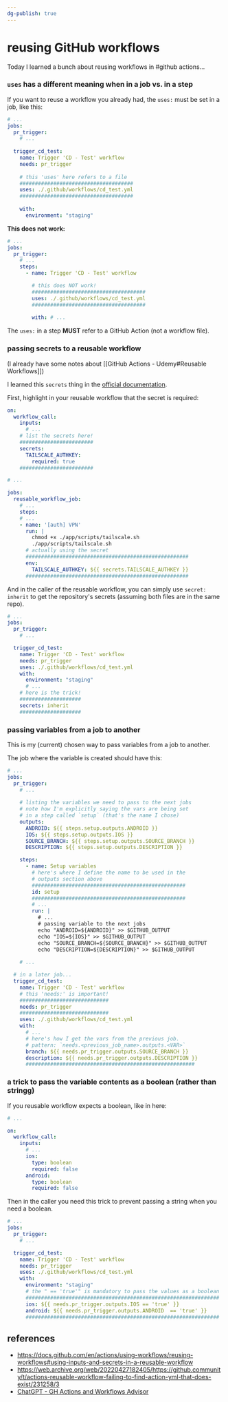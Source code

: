 ```yaml
---
dg-publish: true
---
```

# reusing GitHub workflows

Today I learned a bunch about reusing workflows in #github actions...

### `uses` has a different meaning when in a job vs. in a step

If you want to reuse a workflow you already had, the `uses:` must be set in a job, like this:

```yaml
# ...
jobs:
  pr_trigger:
    # ...
    
  trigger_cd_test:
    name: Trigger 'CD - Test' workflow
    needs: pr_trigger
    
    # this 'uses' here refers to a file
    #####################################
    uses: ./.github/workflows/cd_test.yml
    #####################################
    
    with:
      environment: "staging"
```

**This does not work:**

```yaml
# ...
jobs:
  pr_trigger:
    # ...
    steps:
      - name: Trigger 'CD - Test' workflow

        # this does NOT work!
        #####################################
        uses: ./.github/workflows/cd_test.yml
        #####################################
        
        with: # ...
```

The `uses:` in a step **MUST** refer to a GitHub Action (not a workflow file).

### passing secrets to a reusable workflow

(I already have some notes about [[GitHub Actions - Udemy#Reusable Workflows]])

I learned this `secrets` thing in the [official documentation](https://docs.github.com/en/actions/using-workflows/reusing-workflows#using-inputs-and-secrets-in-a-reusable-workflow).

First, highlight in your reusable workflow that the secret is required:

```yaml
on:
  workflow_call:
    inputs:
      # ...
    # list the secrets here!
    ########################
    secrets:
      TAILSCALE_AUTHKEY:
        required: true
    ########################

# ...

jobs:
  reusable_workflow_job:
    # ...
    steps:
    # ...
    - name: '[auth] VPN'
      run: |
        chmod +x ./app/scripts/tailscale.sh
        ./app/scripts/tailscale.sh
      # actually using the secret
      #####################################################
      env:
        TAILSCALE_AUTHKEY: ${{ secrets.TAILSCALE_AUTHKEY }}
      #####################################################
```

And in the caller of the reusable workflow, you can simply use `secret: inherit` to get the repository's secrets (assuming both files are in the same repo).

```yaml
# ...
jobs:
  pr_trigger:
    # ...

  trigger_cd_test:
    name: Trigger 'CD - Test' workflow
    needs: pr_trigger
    uses: ./.github/workflows/cd_test.yml
    with:
      environment: "staging"
      # ...
    # here is the trick!
    ####################
    secrets: inherit
    ####################
```


### passing variables from a job to another

This is my (current) chosen way to pass variables from a job to another.

The job where the variable is created should have this:

```yaml
# ...
jobs:
  pr_trigger:
    # ...
    
    # listing the variables we need to pass to the next jobs
    # note how I'm explicitly saying the vars are being set
    # in a step called `setup` (that's the name I chose)
    outputs:
      ANDROID: ${{ steps.setup.outputs.ANDROID }}
      IOS: ${{ steps.setup.outputs.IOS }}
      SOURCE_BRANCH: ${{ steps.setup.outputs.SOURCE_BRANCH }}
      DESCRIPTION: ${{ steps.setup.outputs.DESCRIPTION }}

    steps:
      - name: Setup variables
        # here's where I define the name to be used in the 
        # outputs section above
        ##################################################
        id: setup
        ##################################################
        # ...
        run: |
          # ...
          # passing variable to the next jobs
          echo "ANDROID=${ANDROID}" >> $GITHUB_OUTPUT
          echo "IOS=${IOS}" >> $GITHUB_OUTPUT
          echo "SOURCE_BRANCH=${SOURCE_BRANCH}" >> $GITHUB_OUTPUT
          echo "DESCRIPTION=${DESCRIPTION}" >> $GITHUB_OUTPUT
          
    # ...

  # in a later job...
  trigger_cd_test:
    name: Trigger 'CD - Test' workflow
    # this 'needs:' is important!
    #############################
    needs: pr_trigger
    #############################
    uses: ./.github/workflows/cd_test.yml
    with:
      # ...
      # here's how I get the vars from the previous job.
      # pattern: `needs.<previous_job_name>.outputs.<VAR>`
      branch: ${{ needs.pr_trigger.outputs.SOURCE_BRANCH }}
      description: ${{ needs.pr_trigger.outputs.DESCRIPTION }}
      #######################################################
```

### a trick to pass the variable contents as a boolean (rather than stringg)

If you reusable workflow expects a boolean, like in here:

```yaml
# ...

on:
  workflow_call:
    inputs:
      # ...
      ios:
        type: boolean
        required: false
      android:
        type: boolean
        required: false
```

Then in the caller you need this trick to prevent passing a string when you need a boolean.

```yaml
# ...
jobs:
  pr_trigger:
    # ...

  trigger_cd_test:
    name: Trigger 'CD - Test' workflow
    needs: pr_trigger
    uses: ./.github/workflows/cd_test.yml
    with:
      environment: "staging"
      # the " == 'true'" is mandatory to pass the values as a boolean
      ###############################################################
      ios: ${{ needs.pr_trigger.outputs.IOS == 'true' }}
      android: ${{ needs.pr_trigger.outputs.ANDROID  == 'true' }}
      ###############################################################
```

## references

- <https://docs.github.com/en/actions/using-workflows/reusing-workflows#using-inputs-and-secrets-in-a-reusable-workflow>
- <https://web.archive.org/web/20220427182405/https://github.community/t/actions-reusable-workflow-failing-to-find-action-yml-that-does-exist/231258/3>
- [ChatGPT - GH Actions and Workflows Advisor](https://chat.openai.com/g/g-CSnWebVwr-gh-actions-and-workflows-advisor)
